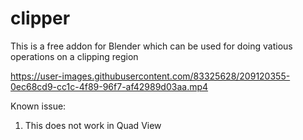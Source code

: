 # clipper

This is a free addon for Blender which can be used for doing vatious operations on a clipping region



https://user-images.githubusercontent.com/83325628/209120355-0ec68cd9-cc1c-4f89-96f7-af42989d03aa.mp4



Known issue:
1. This does not work in Quad View
